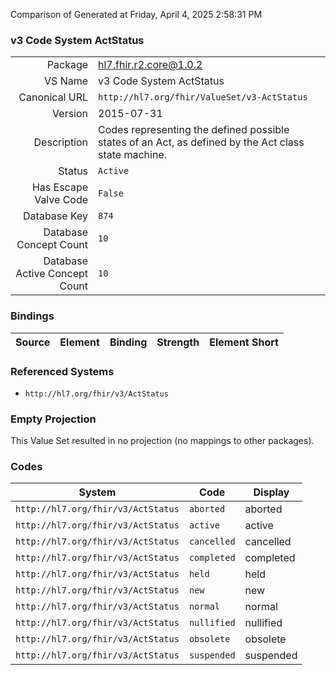 Comparison of 
Generated at Friday, April 4, 2025 2:58:31 PM

### v3 Code System ActStatus

|      |     |
| ---: | --- |
| Package | hl7.fhir.r2.core@1.0.2 |
| VS Name | v3 Code System ActStatus |
| Canonical URL | `http://hl7.org/fhir/ValueSet/v3-ActStatus` |
| Version | 2015-07-31 |
| Description | Codes representing the defined possible states of an Act, as defined by the Act class state machine. |
| Status | `Active` |
| Has Escape Valve Code | `False` |
| Database Key | `874` |
| Database Concept Count | `10` |
| Database Active Concept Count | `10` |
### Bindings

| Source | Element | Binding | Strength | Element Short |
| ------ | ------- | ------- | -------- | ------------- |

### Referenced Systems

* `http://hl7.org/fhir/v3/ActStatus`
### Empty Projection

This Value Set resulted in no projection (no mappings to other packages).

### Codes

| System | Code | Display |
| ------ | ---- | ------- |
| `http://hl7.org/fhir/v3/ActStatus` | `aborted` | aborted |
| `http://hl7.org/fhir/v3/ActStatus` | `active` | active |
| `http://hl7.org/fhir/v3/ActStatus` | `cancelled` | cancelled |
| `http://hl7.org/fhir/v3/ActStatus` | `completed` | completed |
| `http://hl7.org/fhir/v3/ActStatus` | `held` | held |
| `http://hl7.org/fhir/v3/ActStatus` | `new` | new |
| `http://hl7.org/fhir/v3/ActStatus` | `normal` | normal |
| `http://hl7.org/fhir/v3/ActStatus` | `nullified` | nullified |
| `http://hl7.org/fhir/v3/ActStatus` | `obsolete` | obsolete |
| `http://hl7.org/fhir/v3/ActStatus` | `suspended` | suspended |
